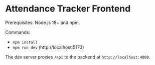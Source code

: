 # Attendance Tracker Frontend

Prerequisites: Node.js 18+ and npm.

Commands:

- `npm install`
- `npm run dev` (http://localhost:5173)

The dev server proxies `/api` to the backend at `http://localhost:4000`. 
